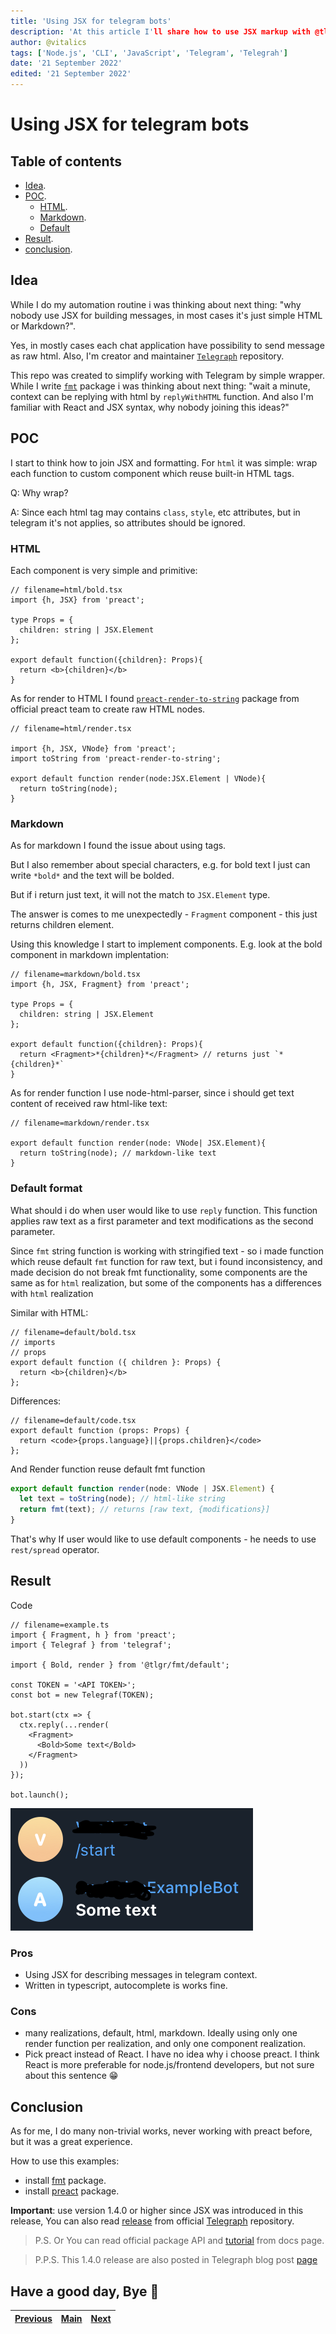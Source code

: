 ```yaml
---
title: 'Using JSX for telegram bots'
description: 'At this article I'll share how to use JSX markup with @tlgr/fmt library'
author: @vitalics
tags: ['Node.js', 'CLI', 'JavaScript', 'Telegram', 'Telegrah']
date: '21 September 2022'
edited: '21 September 2022'
---
```


# Using JSX for telegram bots

## Table of contents

- [Idea](#idea).
- [POC](#poc).
  - [HTML](#html).
  - [Markdown](#markdown).
  - [Default](#default-format)
- [Result](#result).
- [conclusion](#conclusion).

## Idea

While I do my automation routine i was thinking about next thing: "why nobody use JSX for building messages, in most cases it's just simple HTML or Markdown?".

Yes, in mostly cases each chat application have possibility to send message as raw html. Also, I'm creator and maintainer [`Telegraph`](https://github.com/vitalics/Telegraph) repository.

This repo was created to simplify working with Telegram by simple wrapper.
While I write [`fmt`](https://github.com/vitalics/Telegraph/tree/main/packages/fmt) package i was thinking about next thing: "wait a minute, context can be replying with html by `replyWithHTML` function. And also I'm familiar with React and JSX syntax, why nobody joining this ideas?"

## POC

I start to think how to join JSX and formatting. For `html` it was simple: wrap each function to custom component which reuse built-in HTML tags.

Q: Why wrap?

A: Since each html tag may contains `class`, `style`, etc attributes, but in telegram it's not applies, so attributes should be ignored.

### HTML

Each component is very simple and primitive:

``` tsx
// filename=html/bold.tsx
import {h, JSX} from 'preact';

type Props = {
  children: string | JSX.Element
};

export default function({children}: Props){
  return <b>{children}</b>
}

```

As for render to HTML I found [`preact-render-to-string`](https://github.com/preactjs/preact-render-to-string) package from official preact team to create raw HTML nodes.

``` tsx
// filename=html/render.tsx

import {h, JSX, VNode} from 'preact';
import toString from 'preact-render-to-string';

export default function render(node:JSX.Element | VNode){
  return toString(node);
}
```

### Markdown

As for markdown I found the issue about using tags.

But I also remember about special characters, e.g. for bold text I just can write `*bold*` and the text will be bolded.

But if i return just text, it will not the match to `JSX.Element` type.

The answer is comes to me unexpectedly - `Fragment` component - this just returns children element.

Using this knowledge I start to implement components. E.g. look at the bold component in markdown implentation:

``` tsx
// filename=markdown/bold.tsx
import {h, JSX, Fragment} from 'preact';

type Props = {
  children: string | JSX.Element
};

export default function({children}: Props){
  return <Fragment>*{children}*</Fragment> // returns just `*{children}*`
}
```

As for render function I use node-html-parser, since i should get text content of received raw html-like text:

``` tsx
// filename=markdown/render.tsx

export default function render(node: VNode| JSX.Element){
  return toString(node); // markdown-like text
}
```

### Default format

What should i do when user would like to use `reply` function. This function applies raw text as a first parameter and text modifications as the second parameter.

Since `fmt` string function is working with stringified text - so i made function which reuse default `fmt` function for raw text, but i found inconsistency, and made decision do not break fmt functionality, some components are the same as for `html` realization, but some of the components has a differences with `html` realization

Similar with HTML:

``` tsx
// filename=default/bold.tsx
// imports
// props
export default function ({ children }: Props) {
  return <b>{children}</b>
};
```

Differences:

``` tsx
// filename=default/code.tsx
export default function (props: Props) {
  return <code>{props.language}||{props.children}</code>
};
```

And Render function reuse default fmt function

``` ts
export default function render(node: VNode | JSX.Element) {
  let text = toString(node); // html-like string
  return fmt(text); // returns [raw text, {modifications}]
}
```

That's why If user would like to use default components - he needs to use `rest/spread` operator.

## Result

Code

```tsx
// filename=example.ts
import { Fragment, h } from 'preact';
import { Telegraf } from 'telegraf';

import { Bold, render } from '@tlgr/fmt/default';

const TOKEN = '<API TOKEN>';
const bot = new Telegraf(TOKEN);

bot.start(ctx => {
  ctx.reply(...render(
    <Fragment>
      <Bold>Some text</Bold>
    </Fragment>
  ))
});

bot.launch();

```

![result](./images/03-jsx-result.png)

### Pros

- Using JSX for describing messages in telegram context.
- Written in typescript, autocomplete is works fine.

### Cons

- many realizations, default, html, markdown. Ideally using only one render function per realization, and only one component realization.
- Pick preact instead of React. I have no idea why i choose preact. I think React is more preferable for node.js/frontend developers, but not sure about this sentence 😁

## Conclusion

As for me, I do many non-trivial works, never working with preact before, but it was a great experience.

How to use this examples:

- install [fmt](https://www.npmjs.com/package/@tlgr/fmt) package.
- install [preact](https://www.npmjs.com/package/preact) package.

**Important**: use version 1.4.0 or higher since JSX was introduced in this release, You can also read [release](https://github.com/vitalics/Telegraph/releases/tag/v1.4.0) from official [Telegraph](https://github.com/vitalics/Telegraph) repository.

> P.S. Or You can read official package API and [tutorial](https://vitalics.github.io/Telegraph/docs/tutorial/fmt/jsx) from docs page.

> P.P.S. This 1.4.0 release are also posted in Telegraph blog post [page](https://vitalics.github.io/Telegraph/blog/release%201.4.0)

## Have a good day, Bye 👋

|[Previous](02-github-automation.md)  | [Main](README.md)  | [Next](04-dotenv-guards.md)  |
|---------|---------|---------|
